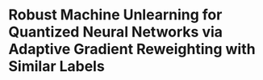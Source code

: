 # Robust Machine Unlearning for Quantized Neural Networks via Adaptive Gradient Reweighting with Similar Labels
